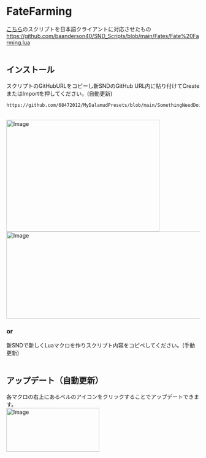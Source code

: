 # FateFarming<br/>
[こちら](https://github.com/baanderson40/SND_Scripts/blob/main/Fates/Fate%20Farming.lua)のスクリプトを日本語クライアントに対応させたもの<br/>
https://github.com/baanderson40/SND_Scripts/blob/main/Fates/Fate%20Farming.lua<br/>
<br/>

## インストール<br/>
スクリプトのGitHubURLをコピーし新SNDのGitHub URL内に貼り付けてCreateまたはImportを押してください。(自動更新)<br/>
```
https://github.com/68472012/MyDalamudPresets/blob/main/SomethingNeedDoing/FateFarming/Fate%20Farming%20ja.lua
```
<br/>
<img width="399" height="291" alt="Image" src="https://github.com/user-attachments/assets/f22455eb-0974-40b6-a759-8f6d49f7b8f5" /><br/>
<img width="704" height="227" alt="Image" src="https://github.com/user-attachments/assets/32f1e50c-a144-4b43-805d-53a838cc9886" />

### or

新SNDで新しくLuaマクロを作りスクリプト内容をコピペしてください。(手動更新)<br/>
<br/>

## アップデート（自動更新）<br/>
各マクロの右上にあるベルのアイコンをクリックすることでアップデートできます。<br/>
<img width="242" height="114" alt="Image" src="https://github.com/user-attachments/assets/2be03133-549a-48e4-b230-e241d7c28369" />